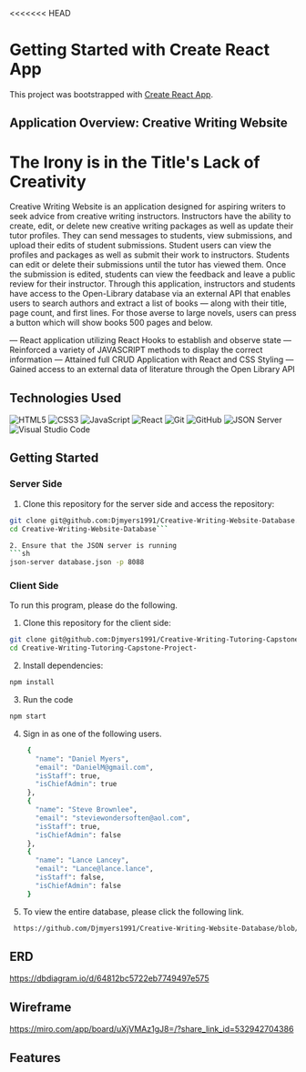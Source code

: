 <<<<<<< HEAD
# Getting Started with Create React App

This project was bootstrapped with [Create React App](https://github.com/facebook/create-react-app).

## Application Overview: Creative Writing Website 
# The Irony is in the Title's Lack of Creativity 
Creative Writing Website is an application designed for aspiring writers to seek advice from creative writing instructors. Instructors have the ability to create, edit, or delete new creative writing packages as well as update their tutor profiles. They can send messages to students, view submissions, and upload their edits of student submissions. Student users can view the profiles and packages as well as submit their work to instructors. Students can edit or delete their submissions until the tutor has viewed them. Once the submission is edited, students can view the feedback and leave a public review for their instructor. Through this application, instructors and students have access to the Open-Library database via an external API that enables users to search authors and extract a list of books — along with their title, page count, and first lines. For those averse to large novels, users can press a button which will show books 500 pages and below.

 — React application utilizing React Hooks to establish and observe state
 — Reinforced a variety of JAVASCRIPT methods to display the correct information
 — Attained full CRUD Application with React and CSS Styling
 — Gained access to an external data of literature through the Open Library API
## Technologies Used

 ![HTML5](https://img.shields.io/badge/html5%20-%23E34F26.svg?&style=for-the-badge&logo=html5&logoColor=white) ![CSS3](https://img.shields.io/badge/css3%20-%231572B6.svg?&style=for-the-badge&logo=css3&logoColor=white) ![JavaScript](https://img.shields.io/badge/javascript%20-%23323330.svg?&style=for-the-badge&logo=javascript&logoColor=%23F7DF1E) ![React](https://img.shields.io/badge/react%20-%2320232a.svg?&style=for-the-badge&logo=react&logoColor=%2361DAFB) ![Git](https://img.shields.io/badge/git%20-%23F05033.svg?&style=for-the-badge&logo=git&logoColor=white) ![GitHub](https://img.shields.io/badge/github%20-%23121011.svg?&style=for-the-badge&logo=github&logoColor=white) ![JSON Server](https://img.shields.io/badge/JSON_Server%20-%232a2e2a.svg?&style=for-the-badge&logo=JSON&logoColor=white) 
![Visual Studio Code](https://img.shields.io/badge/VSCode%20-%23007ACC.svg?&style=for-the-badge&logo=visual-studio-code&logoColor=white)

## Getting Started

### Server Side
1. Clone this repository for the server side and access the repository:
```sh
git clone git@github.com:Djmyers1991/Creative-Writing-Website-Database.git
cd Creative-Writing-Website-Database```

2. Ensure that the JSON server is running
```sh
json-server database.json -p 8088
```
### Client Side
To run this program, please do the following.
1. Clone this repository for the client side:
```sh
git clone git@github.com:Djmyers1991/Creative-Writing-Tutoring-Capstone-Project-.git
cd Creative-Writing-Tutoring-Capstone-Project-
```
2. Install dependencies: 
```sh
npm install
```
3. Run the code 
```sh
npm start
```
4. Sign in as one of the following users.
   ```sh {  "users": [
    {
      "name": "Daniel Myers",
      "email": "DanielM@gmail.com",
      "isStaff": true,
      "isChiefAdmin": true
    },
    {
      "name": "Steve Brownlee",
      "email": "steviewondersoften@aol.com",
      "isStaff": true,
      "isChiefAdmin": false
    },
    {
      "name": "Lance Lancey",
      "email": "Lance@lance.lance",
      "isStaff": false,
      "isChiefAdmin": false
    }

5. To view the entire database, please click the following link.
```sh
 https://github.com/Djmyers1991/Creative-Writing-Website-Database/blob/main/database.json
```

## ERD

https://dbdiagram.io/d/64812bc5722eb7749497e575

## Wireframe

https://miro.com/app/board/uXjVMAz1gJ8=/?share_link_id=532942704386

## Features
